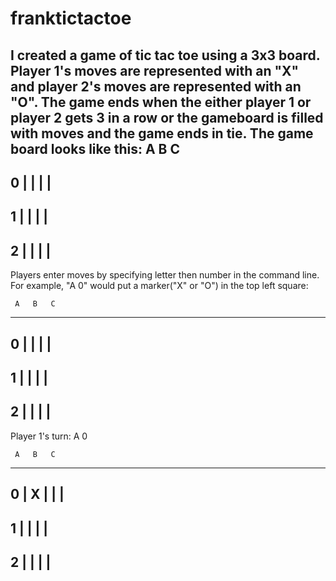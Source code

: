# franktictactoe
I created a game of tic tac toe using a 3x3 board. Player 1's moves are represented with an "X" and player 2's moves are represented with an "O". The game ends when the either player 1 or player 2 gets 3 in a row or the gameboard is filled with moves and the game ends in tie.
The game board looks like this:
     A   B   C
   -------------
0  |   |   |   | 
   -------------
1  |   |   |   | 
   -------------
2  |   |   |   | 
   -------------
 
 
Players enter moves by specifying letter then number in the command line. For example, "A 0" would put a marker("X" or "O") in the top left square:


     A   B   C
   -------------
0  |   |   |   | 
   -------------
1  |   |   |   | 
   -------------
2  |   |   |   | 
   -------------
Player 1's turn: A 0

     A   B   C
   -------------
0  | X |   |   | 
   -------------
1  |   |   |   | 
   -------------
2  |   |   |   | 
   -------------

   
